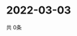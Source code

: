 # 2022-03-03
  共 0条

  <!-- BEGIN -->
  <!-- 最后更新时间Thu Mar 03 2022 08:07:18 GMT+0000 (Coordinated Universal Time) -->
  
  <!-- END -->
  
  